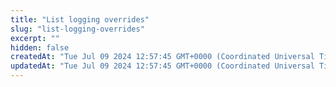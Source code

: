 ```yaml
---
title: "List logging overrides"
slug: "list-logging-overrides"
excerpt: ""
hidden: false
createdAt: "Tue Jul 09 2024 12:57:45 GMT+0000 (Coordinated Universal Time)"
updatedAt: "Tue Jul 09 2024 12:57:45 GMT+0000 (Coordinated Universal Time)"
---
```

